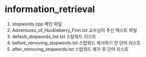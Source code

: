 # information_retrieval

1. stopwords.cpp
메인 파일
2. Adventures_of_Huckleberry_Finn.txt
교수님이 주신 텍스트 파일
3. default_stopwords_list.txt
스탑워드 리스트
4. before_removing_stopwords.txt
스탑워드 제거하기 전 단어 리스트
5. after_removing_stopwords.txt
스탑워드 제거 후 단어 리스트
